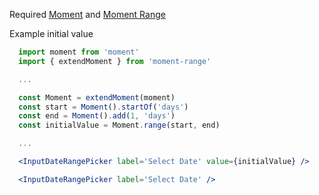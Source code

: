 Required [Moment](https://www.npmjs.com/package/moment) and [Moment Range](https://www.npmjs.com/package/moment-range)

Example initial value
```jsx static
  import moment from 'moment'
  import { extendMoment } from 'moment-range'

  ...

  const Moment = extendMoment(moment)
  const start = Moment().startOf('days')
  const end = Moment().add(1, 'days')
  const initialValue = Moment.range(start, end)

  ...

  <InputDateRangePicker label='Select Date' value={initialValue} />
```
```jsx
  <InputDateRangePicker label='Select Date' />
```